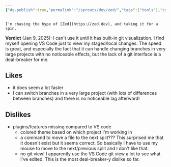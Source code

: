 ```yaml
---
{"dg-publish":true,"permalink":"/sprouts/dev/zed/","tags":["tools"],"created":"2025-01-07T15:16:29.215-06:00","updated":"2025-01-09T13:34:43.370-06:00"}
---
```


	I'm chasing the hype of [Zed](https://zed.dev), and taking it for a spin. 

**Verdict** (Jan 9, 2025): I can't use it until it has built-in git visualization. I find myself opening VS Code just to view my staged/local changes. The speed is great, and especially the fact that it can handle changing branches in very large projects with no noticeable effects, but the lack of a git interface is a deal-breaker for me.

## Likes
- it does seem a lot faster
- I can switch branches in a very large project (with lots of differences between branches) and there is no noticeable lag afterward!

## Dislikes
- plugins/features missing compared to VS code
	- colored theme based on which project I'm working in
	- a command to move a file to the next split??? This surprised me that it doesn't exist but it seems correct. So basically I have to use my mouse to move to the next/previous split and I don't like that.
	- no git view! I apparently use the VS Code git view a lot to see what I've edited. This is the most deal-breaker-y dislike so far.
